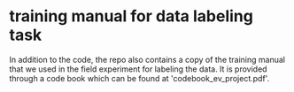 # training manual for data labeling task
In addition to the code, the repo also contains a copy of the training manual that we used in the field experiment for labeling the data. It is provided through a code book which can be found at 'codebook_ev_project.pdf'.

